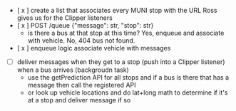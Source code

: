 - [ x ] create a list that associates every MUNI stop with the URL Ross gives us for the Clipper listeners
- [ x ] POST /queue {"message": str, "stop": str}
  - is there a bus at that stop at this time? Yes, enqueue and associate with vehicle. No, 404 bus not found.
- [ x ] enqueue logic associate vehicle with messages
- [ ] deliver messages when they get to a stop (push into a Clipper listener) when a bus arrives (backgroudn task)
  - use the getPrediction API for all stops and if a bus is there that has a message then call the registered API
  - or look up vehicle locations and do lat+long math to determine if it's at a stop and deliver message if so
